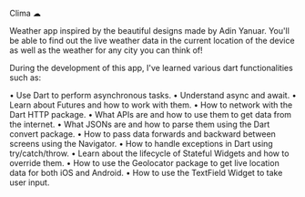 Clima ☁

Weather app inspired by the beautiful designs made by Adin Yanuar. You'll be able to find out the live weather data in the current location of the device as well as the weather for any city you can think of!

During the development of this app, I've learned various dart functionalities such as:

•	Use Dart to perform asynchronous tasks.
•	Understand async and await.
•	Learn about Futures and how to work with them.
•	How to network with the Dart HTTP package.
•	What APIs are and how to use them to get data from the internet.
•	What JSONs are and how to parse them using the Dart convert package.
•	How to pass data forwards and backward between screens using the Navigator.
•	How to handle exceptions in Dart using try/catch/throw.
•	Learn about the lifecycle of Stateful Widgets and how to override them.
•	How to use the Geolocator package to get live location data for both iOS and Android.
•	How to use the TextField Widget to take user input.
